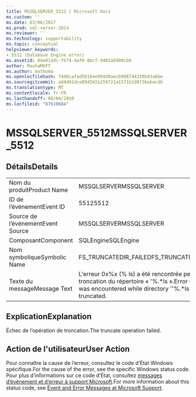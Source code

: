 ```yaml
---
title: MSSQLSERVER_5512 | Microsoft Docs
ms.custom: ''
ms.date: 03/06/2017
ms.prod: sql-server-2014
ms.reviewer: ''
ms.technology: supportability
ms.topic: conceptual
helpviewer_keywords:
- 5512 (Database Engine error)
ms.assetid: 64e01ddc-fb74-4af0-88cf-9402a6900cb0
author: MashaMSFT
ms.author: mathoma
ms.openlocfilehash: 74d6cafad56164e994d0aecb998744339b43a6be
ms.sourcegitcommit: ad4d92dce894592a259721a1571b1d8736abacdb
ms.translationtype: MT
ms.contentlocale: fr-FR
ms.lasthandoff: 08/04/2020
ms.locfileid: "87610684"
---
```

# <a name="mssqlserver_5512"></a><span data-ttu-id="f6dee-102">MSSQLSERVER_5512</span><span class="sxs-lookup"><span data-stu-id="f6dee-102">MSSQLSERVER_5512</span></span>
    
## <a name="details"></a><span data-ttu-id="f6dee-103">Détails</span><span class="sxs-lookup"><span data-stu-id="f6dee-103">Details</span></span>  
  
|||  
|-|-|  
|<span data-ttu-id="f6dee-104">Nom du produit</span><span class="sxs-lookup"><span data-stu-id="f6dee-104">Product Name</span></span>|<span data-ttu-id="f6dee-105">MSSQLSERVER</span><span class="sxs-lookup"><span data-stu-id="f6dee-105">MSSQLSERVER</span></span>|  
|<span data-ttu-id="f6dee-106">ID de l’événement</span><span class="sxs-lookup"><span data-stu-id="f6dee-106">Event ID</span></span>|<span data-ttu-id="f6dee-107">5512</span><span class="sxs-lookup"><span data-stu-id="f6dee-107">5512</span></span>|  
|<span data-ttu-id="f6dee-108">Source de l’événement</span><span class="sxs-lookup"><span data-stu-id="f6dee-108">Event Source</span></span>|<span data-ttu-id="f6dee-109">MSSQLSERVER</span><span class="sxs-lookup"><span data-stu-id="f6dee-109">MSSQLSERVER</span></span>|  
|<span data-ttu-id="f6dee-110">Composant</span><span class="sxs-lookup"><span data-stu-id="f6dee-110">Component</span></span>|<span data-ttu-id="f6dee-111">SQLEngine</span><span class="sxs-lookup"><span data-stu-id="f6dee-111">SQLEngine</span></span>|  
|<span data-ttu-id="f6dee-112">Nom symbolique</span><span class="sxs-lookup"><span data-stu-id="f6dee-112">Symbolic Name</span></span>|<span data-ttu-id="f6dee-113">FS_TRUNCATEDIR_FAILED</span><span class="sxs-lookup"><span data-stu-id="f6dee-113">FS_TRUNCATEDIR_FAILED</span></span>|  
|<span data-ttu-id="f6dee-114">Texte du message</span><span class="sxs-lookup"><span data-stu-id="f6dee-114">Message Text</span></span>|<span data-ttu-id="f6dee-115">L'erreur 0x%x (% ls) a été rencontrée pendant la troncation du répertoire « '%.\*ls ».</span><span class="sxs-lookup"><span data-stu-id="f6dee-115">Error 0x%x (%ls) was encountered while directory ''%.\*ls'' was being truncated.</span></span>|  
  
## <a name="explanation"></a><span data-ttu-id="f6dee-116">Explication</span><span class="sxs-lookup"><span data-stu-id="f6dee-116">Explanation</span></span>  
 <span data-ttu-id="f6dee-117">Échec de l’opération de troncation.</span><span class="sxs-lookup"><span data-stu-id="f6dee-117">The truncate operation failed.</span></span>  
  
## <a name="user-action"></a><span data-ttu-id="f6dee-118">Action de l'utilisateur</span><span class="sxs-lookup"><span data-stu-id="f6dee-118">User Action</span></span>  
 <span data-ttu-id="f6dee-119">Pour connaître la cause de l’erreur, consultez le code d’État Windows spécifique.</span><span class="sxs-lookup"><span data-stu-id="f6dee-119">For the cause of the error, see the specific Windows status code.</span></span> <span data-ttu-id="f6dee-120">Pour plus d’informations sur ce code d’État, consultez [messages d’événement et d’erreur à support Microsoft](https://support.microsoft.com/search?query=events%20and%20error%20messages).</span><span class="sxs-lookup"><span data-stu-id="f6dee-120">For more information about this status code, see [Event and Error Messages at Microsoft Support](https://support.microsoft.com/search?query=events%20and%20error%20messages).</span></span>  
  
  
